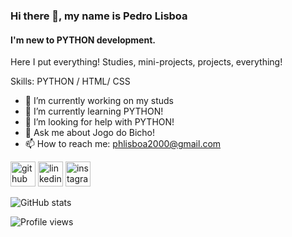 ### Hi there 👋, my name is Pedro Lisboa
#### I'm new to PYTHON development.
Here I put everything!
Studies, mini-projects, projects, everything!

Skills: PYTHON / HTML/ CSS 

- :notebook: I’m currently working on my studs 
- :blue_book: I’m currently learning PYTHON! 
- 🤔 I’m looking for help with PYTHON!
- :chicken: Ask me about Jogo do Bicho! 
- 📫 How to reach me: phlisboa2000@gmail.com 


[<img src='https://cdn.jsdelivr.net/npm/simple-icons@3.0.1/icons/github.svg' alt='github' height='40'>](https://github.com/pedrolisboaa)  [<img src='https://cdn.jsdelivr.net/npm/simple-icons@3.0.1/icons/linkedin.svg' alt='linkedin' height='40'>](https://www.linkedin.com/in/lisboapedro)  [<img src='https://cdn.jsdelivr.net/npm/simple-icons@3.0.1/icons/instagram.svg' alt='instagram' height='40'>](https://www.instagram.com/lisboapedro)  

![GitHub stats](https://github-readme-stats.vercel.app/api?username=pedrolisboaa&show_icons=true)  

![Profile views](https://gpvc.arturio.dev/pedrolisboaa)  
